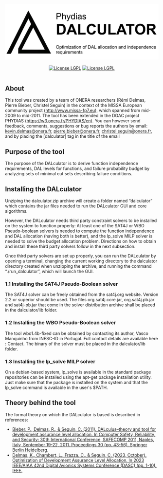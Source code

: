 <div align="center">
        <picture>
                <img src="dalculatorLogo.png" alt="Library Banner">
        </picture>
</div>
<br>

<!-- Badge section -->
<div align="center">
   <a href="https://github.com/onera/pml-analyzer/blob/master/README.md">
        <img alt="License LGPL" src="https://img.shields.io/badge/scala-2.13.4+-red"></a>
   <a href="https://github.com/onera/pml-analyzer/LICENSE">
        <img alt="License LGPL" src="https://img.shields.io/badge/License-LGPLv2.1-efefef"></a>
</div>
<br>

## About
This tool was created by a team of ONERA researchers (Rémi Delmas, Pierre Bieber, Christel Seguin) in the context of the MISSA European community project (http://www.missa-fp7.eu), which spanned from mid-2009 to mid-2011.
The tool has been extended in the DGAC project PHYDIAS (https://w3.onera.fr/PHYDIAS/en).
You can however send feedback, comments, suggestions or bug reports the authors by email: kevin.delmas@onera.fr, pierre.bieber@onera.fr, christel.seguin@onera.fr, and by placing the  [dalculator] tag in the title of the email
## Purpose of the tool
The purpose of the DALculator is to derive function independence requirements, DAL levels for functions, and failure probability budget by analyzing sets of minimal cut sets describing failure conditions.

## Installing the DALculator 
Unziping the dalculator.zip archive will create a folder named “dalculator”  which contains the jar files needed to run the DALculator GUI and core algorithms. 

However, the DALculator needs third party constraint solvers to be installed on the system to function properly: At least one of the SAT4J or WBO Pseudo-boolean solvers is needed to compute the function independence and DAL allocation (having both is better), and the lp_solve MILP solver is needed to solve the budget allocation problem. Directions on how to obtain and install these third party solvers follow in the next subsection.

Once third party solvers are set up properly, you can run the DALculator by opening a terminal, changing the current working directory to the dalculator directory created when unzipping the archive, and running the command “./run_dalculator”, which will launch the GUI. 

### 1.1  Installing the SAT4J Pseudo-Boolean solver
The SAT4J solver can be freely obtained from the sat4j.org website. Version 2.2 or superior should be used. The files org.sat4j.core.jar, org.sat4j.pb.jar  and sat4j-pb.jar that come in the solver distribution archive shall be placed in the dalculator/lib folder.
### 1.2  Installing the WBO Pseudo-Boolean solver
The tool wbo1.4b-fixed can be obtained by contacting its author, Vasco Manquinho from INESC-ID in Portugal. Full contact details are available here : Contact. The binary of  the solver must be placed in the dalculator/lib folder.
### 1.3  Installing the lp_solve MILP solver
On a debian-based system, lp_solve is available in the standard package repositories can be  installed using the apt-get package installation utility.  Just make sure that the package is installed on the system and that the lp_solve command is available in the user's $PATH.

## Theory behind the tool
The formal theory on which the DALculator is based is described in references:
* [Bieber, P., Delmas, R., & Seguin, C. (2011). DALculus–theory and tool for development assurance level allocation. In Computer Safety, Reliability, and Security: 30th International Conference, SAFECOMP 2011, Naples, Italy, September 19-22, 2011. Proceedings 30 (pp. 43-56). Springer Berlin Heidelberg.](https://link.springer.com/content/pdf/10.1007/978-3-642-24270-0_4.pdf)
* [Delmas, K., Chambert, L., Frazza, C., & Seguin, C. (2023, October). Optimization of Development Assurance Level Allocation. In 2023 IEEE/AIAA 42nd Digital Avionics Systems Conference (DASC) (pp. 1-10). IEEE.](https://hal.science/hal-04313961/document)